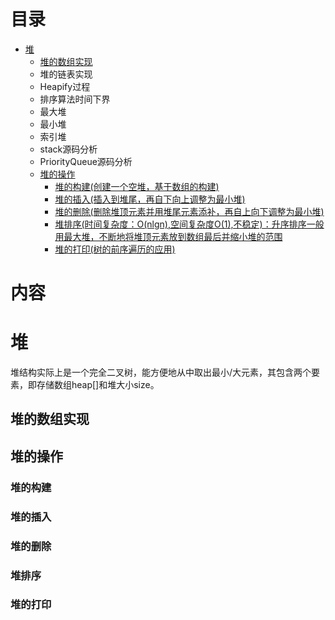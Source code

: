 # 目录 

* [堆](#堆)
  * [堆的数组实现](#堆的数组实现)
  * 堆的链表实现
  * Heapify过程
  * 排序算法时间下界
  * 最大堆
  * 最小堆
  * 索引堆
  * stack源码分析
  * PriorityQueue源码分析
  * [堆的操作](#堆的操作)
    * [堆的构建(创建一个空堆，基于数组的构建)](#堆的构建)
    * [堆的插入(插入到堆尾，再自下向上调整为最小堆)](#堆的插入)
    * [堆的删除(删除堆顶元素并用堆尾元素添补，再自上向下调整为最小堆)](#堆的删除)
    * [堆排序(时间复杂度：O(nlgn),空间复杂度O(1),不稳定)：升序排序一般用最大堆，不断地将堆顶元素放到数组最后并缩小堆的范围](#堆排序)
    * [堆的打印(树的前序遍历的应用)](#堆的打印)
  
  
  
# 内容

# 堆
堆结构实际上是一个完全二叉树，能方便地从中取出最小/大元素，其包含两个要素，即存储数组heap[]和堆大小size。

## 堆的数组实现
## 堆的操作
### 堆的构建
### 堆的插入
### 堆的删除
### 堆排序
### 堆的打印
